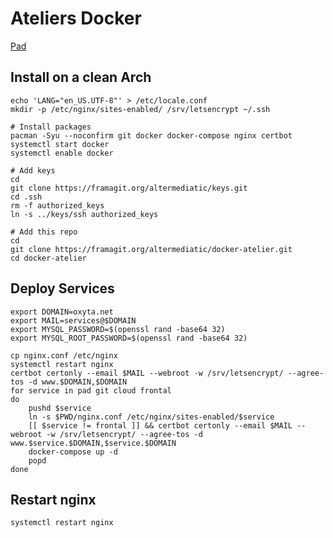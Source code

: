 # Ateliers Docker

[Pad](https://mypads.framapad.org/mypads/?/mypads/group/altermediatic-toulouse-deatm79d/pad/view/docker-atelier-acqwh7km)

## Install on a clean Arch

```
echo 'LANG="en_US.UTF-8"' > /etc/locale.conf
mkdir -p /etc/nginx/sites-enabled/ /srv/letsencrypt ~/.ssh

# Install packages
pacman -Syu --noconfirm git docker docker-compose nginx certbot
systemctl start docker
systemctl enable docker

# Add keys
cd
git clone https://framagit.org/altermediatic/keys.git
cd .ssh
rm -f authorized_keys
ln -s ../keys/ssh authorized_keys

# Add this repo
cd
git clone https://framagit.org/altermediatic/docker-atelier.git
cd docker-atelier
```

## Deploy Services


```
export DOMAIN=oxyta.net
export MAIL=services@$DOMAIN
export MYSQL_PASSWORD=$(openssl rand -base64 32)
export MYSQL_ROOT_PASSWORD=$(openssl rand -base64 32)

cp nginx.conf /etc/nginx
systemctl restart nginx
certbot certonly --email $MAIL --webroot -w /srv/letsencrypt/ --agree-tos -d www.$DOMAIN,$DOMAIN
for service in pad git cloud frontal
do
    pushd $service
    ln -s $PWD/nginx.conf /etc/nginx/sites-enabled/$service
    [[ $service != frontal ]] && certbot certonly --email $MAIL --webroot -w /srv/letsencrypt/ --agree-tos -d www.$service.$DOMAIN,$service.$DOMAIN
    docker-compose up -d
    popd
done
```

## Restart nginx

```
systemctl restart nginx
```

